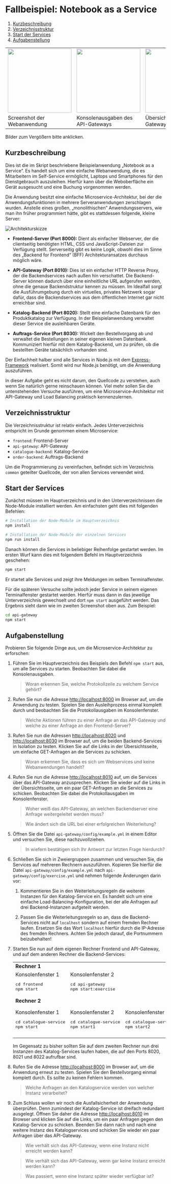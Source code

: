 Fallbeispiel: Notebook as a Service
===================================

1. [Kurzbeschreibung](#kurzbeschreibung)
1. [Verzeichnisstruktur](#verzeichnisstruktur)
1. [Start der Services](#start-der-services)
1. [Aufgabenstellung](#aufgabenstellung)

<table>
    <tr>
        <td>
            <a href="screenshot1.png">
                <img src="screenshot1.png" width="200">
            </a>
        </td>
        <td>
            <a href="screenshot2.png">
                <img src="screenshot2.png" width="200">
            </a>
        </td>
        <td>
            <a href="screenshot3.png">
                <img src="screenshot3.png" width="200">
            </a>
        </td>
    </tr>
    <tr>
        <td>Screenshot der Webanwendung</td>
        <td>Konsolenausgaben des API-Gateways</td>
        <td>Übersichtsseite des API-Gateways</td>
    </tr>
</table>

Bilder zum Vergößern bitte anklicken.


Kurzbeschreibung
----------------

Dies ist die im Skript beschriebene Beispielanwendung „Notebook as a Service”.
Es handelt sich um eine einfache Webanwendung, die es Mitarbeitern im Self-Service
ermöglicht, Laptops und Smartphones für den Dienstgebrauch auszuleihen. Hierfür kann
über die Weboberfläche ein Gerät ausgesucht und eine Buchung vorgenommen werden.

Die Anwendung besitzt eine einfache Microservice-Architektur, bei der die Anwendungsfunktionen
in mehrere Serveranwendungen zerschlagen wurden. Anstelle eines großen, „monolithischen”
Anwendungsservers, wie man ihn früher programmiert hätte, gibt es stattdessen folgende,
kleine Server:

![Architekturskizze](architektur.png)

* __Frontend-Server (Port 8000):__ Dient als einfacher Webserver, der die clientseitig benötigten
HTML, CSS und JavaScript-Dateien zur Verfügung stellt. Serverseitig gibt es keine Logik,
obwohl dies im Sinne des „Backend for Frontend“ (BFF) Architekturansatzes durchaus
möglich wäre.

* __API-Gateway (Port 8010):__ Dies ist ein einfacher HTTP Reverse Proxy, der die Backendservices
nach außen hin verschattet. Die Backend-Server können dadurch über eine einheitliche
URL aufgerufen werden, ohne die genaue Backendstruktur kennen zu müssen. Im Idealfall
sorgt die Ausführumgebung durch ein virtuelles, privates Netzwerk sogar dafür, dass
die Backendservices aus dem öffentlichen Internet gar nicht erreichbar sind.

* __Katalog-Backend (Port 8020):__ Stellt eine einfache Datenbank für den Produktkatalog zur Verfügung.
In der Beispielanwendung verwaltet dieser Service die ausleihbaren Geräte.

* __Auftrags-Service (Port 8030):__ Wickelt den Bestellvorgang ab und verwaltet die Bestellungen
in seiner eigenen kleinen Datenbank. Kommuniziert hierfür mit dem Katalog-Backend,
um zu prüfen, ob die bestellten Geräte tatsächlich vorhanden sind.

Der Einfachheit halber sind alle Services in Node.js mit dem [Express-Framework](http://expressjs.com/)
realisiert. Somit wird nur Node.js benötigt, um die Anwendung auszuführen.

In dieser Aufgabe geht es nicht darum, den Quellcode zu verstehen, auch wenn Sie natürlich
gerne reinschauen können. Viel mehr sollen Sie die untenstehenden Versuche ausführen, um eine
Microservice-Architektur mit API-Gateway und Load Balancing praktisch kennenzulernen.

Verzeichnisstruktur
-------------------

Die Verzeichnisstruktur ist relativ einfach. Jedes Unterverzeichnis entspricht im
Grunde genommen einem Microservice:

 * `frontend`: Frontend-Server
 * `api-gateway`: API-Gateway
 * `catalogue-backend`: Katalog-Service
 * `order-backend`: Auftrags-Backend

Um die Programmierung zu vereinfachen, befindet sich im Verzeichnis `common` geteilter
Quellcode, der von allen Services verwendet wird.

Start der Services
------------------

Zunächst müssen im Hauptverzeichnis und in den Unterverzeichnissen die Node-Module installiert
werden. Am einfachsten geht dies mit folgenden Befehlen:

```sh
# Installation der Node-Module im Hauptverzeichnis
npm install

# Installation der Node-Module der einzelnen Services
npm run install
```

Danach können die Services in beliebiger Reihenfolge gestartet werden. Im ersten Wurf kann dies
mit folgendem Befehl im Hauptverzeichnis geschehen:

```sh
npm start
```

Er startet alle Services und zeigt ihre Meldungen im selben Terminalfenster.

Für die späteren Versuche sollte jedoch jeder Service in seinem eigenen Terminalfenster gestartet
werden. Hierfür muss dann in das jeweilige Unterverzeichnis gewechselt und dort `npm start` ausgeführt
werden. Das Ergebnis sieht dann wie im zweiten Screenshot oben aus. Zum Beispiel:

```sh
cd api-gateway
npm start
```

Aufgabenstellung
----------------

Probieren Sie folgende Dinge aus, um die Microservice-Architektur zu erforschen:

1. Führen Sie im Hauptverzeichnis des Beispiels den Befehl `npm start` aus, um alle Services
   zu starten. Beobachten Sie dabei die Konsolenausgaben.
   
   > Woran erkennen Sie, welche Protokollzeile zu welchem Service gehört?
   
1. Rufen Sie nun die Adresse [http://localhost:8000](http://localhost:8000) im Browser auf,
   um die Anwendung zu testen. Spielen Sie den Ausleihprozess einmal komplett durch und
   beobachten Sie die Protokollausgaben im Konsolenfenster.
   
   > Welche Aktionen führen zu einer Anfrage an das API-Gateway und welche zu einer Anfrage an
   > den Frontend-Server?

1. Rufen Sie nun die Adressen [http://localhost:8020](http://localhost:8020) und
   [http://localhost:8030](http://localhost:8030) im Browser auf, um die beiden Backend-Services
   in Isolation zu testen. Klicken Sie auf die Links in der Übersichtsseite, um einfache
   GET-Anfragen an die Services zu schicken.
   
   > Woran erkennen Sie, dass es sich um Webservices und keine Webanwendungen handelt?

1. Rufen Sie nun die Adresse [http://localhost:8010](http://localhost:8010) auf, um die
   Services über das API-Gateway anzusprechen. Klicken Sie wieder auf die Links in der
   Übersichtsseite, um ein paar GET-Anfragen an die Services zu schicken. Beobachten Sie
   dabei die Protokollausgaben im Konsolenfenster.
   
   > Woher weiß das API-Gateway, an welchen Backendserver eine Anfrage weitergeleitet werden muss?

   > Wie ändert sich die URL bei einer erfolgreichen Weiterleitung?

1. Öffnen Sie die Datei `api-gateway/config/example.yml` in einem Editor und versuchen Sie,
   diese nachzuvollziehen.
   
   > In wiefern bestätigen sich Ihr Antwort zur letzten Frage hierdurch?

1. Schließen Sie sich in Zweiergruppen zusammen und versuchen Sie, die Services auf mehreren
   Rechnern auszuführen. Kopieren Sie hierfür die Datei `api-gateway/config/example.yml`
   nach `api-gateway/config/exercise.yml` und nehmen folgende Änderungen darin vor:

     1. Kommentieren Sie in den Weiterleitungsregeln die weiteren Instanzen für den Katalog-Service
        ein. Es handelt sich um eine einfache Load-Balancing-Konfiguration, bei der alle Anfragen
        auf drei Backend-Instanzen aufgeteilt werden.

     1. Passen Sie die Weiterleitungsregeln so an, dass die Backend-Services nicht auf `localhost`
        sondern auf einem fremden Rechner laufen. Ersetzen Sie das Wort `localhost` hierfür durch
        die IP-Adresse des fremden Rechners. Achten Sie jedoch darauf, die Portnummern beizubehalten!
   
1. Starten Sie nun auf dem eigenen Rechner Frontend und API-Gateway, und auf dem anderen Rechner
   die Backend-Services:

   <table>
       <tr>
           <td colspan="4"><b>Rechner 1</b>
       </tr>
       <tr>
           <td>
               Konsolenfenster 1
               <pre>cd frontend<br>npm start</pre>
           </td>
           <td>
               Konsolenfenster 2
               <pre>cd api-gateway<br>npm start:exercise</pre>
           </td>
           <td></td>
           <td></td>
       </tr>
       <tr>
           <td colspan="4"><b>Rechner 2</b>
       </tr>
       <tr>
           <td>
               Konsolenfenster 1
               <pre>cd catalogue-service<br>npm start</pre>
           </td>
           <td>
               Konsolenfenster 2
               <pre>cd catalogue-service<br>npm start1</pre>
           </td>
           <td>
               Konsolenfenster 3
               <pre>cd catalogue-service<br>npm start2</pre>
           </td>
           <td>
               Konsolenfenster 4
               <pre>cd order-service<br>npm start</pre>
           </td>
       </tr>
   </table>

   Im Gegensatz zu bisher sollten Sie auf dem zweiten Rechner nun drei Instanzen des
   Katalog-Services laufen haben, die auf den Ports 8020, 8021 und 8022 aufrufbar sind.

1. Rufen Sie die Adresse [http://localhost:8000](http://localhost:8000) im Browser auf, um
   die Anwendung erneut zu testen. Spielen Sie den Bestellvorgang einmal komplett durch.
   Es sollte zu keinen Fehlern kommen.
   
   > Welche Anfragen an den Katalogservice werden von welcher Instanz verarbeitet?

1. Zum Schluss wollen wir noch die Ausfallsicherheit der Anwendung überprüfen. Denn zumindest
   der Katalog-Service ist dreifach redundant ausgelegt. Öffnen Sie daher die Adresse
   [http://localhost:8010](http://localhost:8010) im Browser und klicken Sie auf die Links,
   um ein paar Anfragen gegen den Katalog-Service zu schicken. Beenden Sie dann nach und nach
   eine weitere Instanz des Katalogservices und schicken Sie wieder ein paar Anfragen über das
   API-Gateway.
   
   > Wie verhält sich das API-Gateway, wenn eine Instanz nicht erreicht werden kann?

   > Wie verhält sich das API-Gateway, wenn gar keine Instanz erreicht werden kann?

   > Was passiert, wenn eine Instanz später wieder verfügbar ist?